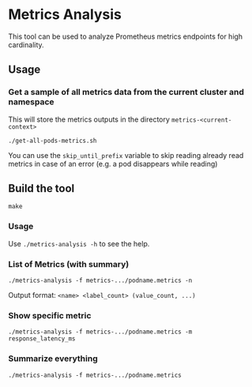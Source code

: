 # Metrics Analysis

This tool can be used to analyze Prometheus metrics endpoints for high cardinality.

## Usage

### Get a sample of all metrics data from the current cluster and namespace

This will store the metrics outputs in the directory `metrics-<current-context>`

```
./get-all-pods-metrics.sh
```

You can use the `skip_until_prefix` variable to skip reading already read
metrics in case of an error (e.g. a pod disappears while reading)

## Build the tool

```
make
```

### Usage

Use `./metrics-analysis -h` to see the help.

### List of Metrics (with summary)

```
./metrics-analysis -f metrics-.../podname.metrics -n
```

Output format: `<name> <label_count> (value_count, ...)`

### Show specific metric

```
./metrics-analysis -f metrics-.../podname.metrics -m response_latency_ms
```

### Summarize everything

```
./metrics-analysis -f metrics-.../podname.metrics
```
